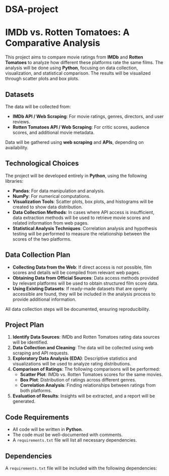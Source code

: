 # DSA-project
# IMDb vs. Rotten Tomatoes: A Comparative Analysis

This project aims to compare movie ratings from **IMDb** and **Rotten Tomatoes** to analyze how different these platforms rate the same films. The analysis will be done using **Python**, focusing on data collection, visualization, and statistical comparison. The results will be visualized through scatter plots and box plots.

## Datasets

The data will be collected from:
- **IMDb API / Web Scraping**: For movie ratings, genres, directors, and user reviews.
- **Rotten Tomatoes API / Web Scraping**: For critic scores, audience scores, and additional movie metadata.

Data will be gathered using **web scraping** and **APIs**, depending on availability.

## Technological Choices

The project will be developed entirely in **Python**, using the following libraries:

- **Pandas**: For data manipulation and analysis.
- **NumPy**: For numerical computations.
- **Visualization Tools**: Scatter plots, box plots, and histograms will be created to show data distribution.
- **Data Collection Methods**: In cases where API access is insufficient, data extraction methods will be used to retrieve movie scores and related information from web pages.
- **Statistical Analysis Techniques**: Correlation analysis and hypothesis testing will be performed to measure the relationship between the scores of the two platforms.


## Data Collection Plan

- **Collecting Data from the Web**: If direct access is not possible, film scores and details will be compiled from relevant web pages.
- **Obtaining Data from Official Sources**: Data access methods provided by relevant platforms will be used to obtain structured film score data.
- **Using Existing Datasets**: If ready-made datasets that are openly accessible are found, they will be included in the analysis process to provide additional information.

All data collection steps will be documented, ensuring reproducibility.

## Project Plan

1. **Identify Data Sources**: IMDb and Rotten Tomatoes rating data sources will be identified.
2. **Data Collection and Cleaning**: The data will be collected using web scraping and API requests.
3. **Exploratory Data Analysis (EDA)**: Descriptive statistics and visualizations will be used to analyze rating distributions.
4. **Comparison of Ratings**: The following comparisons will be performed:
   - **Scatter Plot**: IMDb vs. Rotten Tomatoes scores for the same movies.
   - **Box Plot**: Distribution of ratings across different genres.
   - **Correlation Analysis**: Finding relationships between ratings from both platforms.
5. **Evaluation of Results**: Insights will be extracted, and a report will be generated.

## Code Requirements

- All code will be written in **Python**.
- The code must be well-documented with comments.
- A `requirements.txt` file will list all necessary dependencies. 

## Dependencies

A `requirements.txt` file will be included with the following dependencies:

